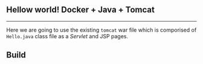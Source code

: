 ## Hellow world! Docker + Java + Tomcat
---

Here we are going to use the existing `tomcat` war file which is comporised of `Hello.java` class file as a *Servlet* and JSP pages.

## Build
